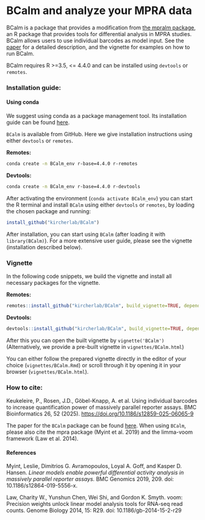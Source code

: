 # BCalm and analyze your MPRA data

BCalm is a package that provides a modification from [the mpralm package](https://github.com/hansenlab/mpra/tree/master), an R package that provides tools for differential analysis in MPRA studies.
BCalm allows users to use individual barcodes as model input.
See the [paper](https://bmcbioinformatics.biomedcentral.com/articles/10.1186/s12859-025-06065-9) for a detailed description, and the vignette for examples on how to run BCalm.

BCalm requires R >=3.5, <= 4.4.0 and can be installed using `devtools` or `remotes`.

### Installation guide:

#### Using conda
We suggest using conda as a package management tool. Its installation guide can be found [here](https://docs.conda.io/projects/conda/en/latest/user-guide/install/index.html).

`BCalm` is available from GitHub. Here we give installation instructions using either `devtools` or `remotes`.

**Remotes:**
```bash
conda create -n BCalm_env r-base=4.4.0 r-remotes
```

**Devtools:**
```bash
conda create -n BCalm_env r-base=4.4.0 r-devtools
```
After activating the environment (`conda activate BCalm_env`) you can start the R terminal and install `BCalm` using either `devtools` or `remotes`, by loading the chosen package and running:
```R
install_github("kircherlab/BCalm")
```

After installation, you can start using `BCalm` (after loading it with `library(BCalm)`).
For a more extensive user guide, please see the vignette (installation described below).

### Vignette

In the following code snippets, we build the vignette and install all necessary packages for the vignette. 

**Remotes:**
```R
remotes::install_github("kircherlab/BCalm", build_vignette=TRUE, dependencies=TRUE)
```

**Devtools:**
```R
devtools::install_github("kircherlab/BCalm", build_vignette=TRUE, dependencies=TRUE)
```

After this you can open the built vignette by `vignette('BCalm')` (Alternatively, we provide a pre-built vignette in `vignettes/BCalm.html`)

You can either follow the prepared vignette directly in the editor of your choice (`vignettes/BCalm.Rmd`) or scroll through it by opening it in your browser (`vignettes/BCalm.html`).


### How to cite: 
Keukeleire, P., Rosen, J.D., Göbel-Knapp, A. et al. Using individual barcodes to increase quantification power of massively parallel reporter assays. BMC Bioinformatics 26, 52 (2025). https://doi.org/10.1186/s12859-025-06065-9

The paper for the `BCalm` package can be found [here](https://bmcbioinformatics.biomedcentral.com/articles/10.1186/s12859-025-06065-9). When using `BCalm`, please also cite the mpra package (Myint et al. 2019) and the limma-voom framework (Law et al. 2014).

#### References
Myint, Leslie, Dimitrios G. Avramopoulos, Loyal A. Goff, and Kasper D. Hansen. *Linear models enable powerful differential activity analysis in massively parallel reporter assays.* BMC Genomics 2019, 209. doi: 10.1186/s12864-019-5556-x.
 
Law, Charity W., Yunshun Chen, Wei Shi, and Gordon K. Smyth. voom: Precision weights unlock linear model analysis tools for RNA-seq read counts. Genome Biology 2014, 15: R29. doi: 10.1186/gb-2014-15-2-r29
